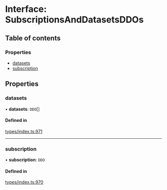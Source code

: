 # Interface: SubscriptionsAndDatasetsDDOs

## Table of contents

### Properties

- [datasets](SubscriptionsAndDatasetsDDOs.md#datasets)
- [subscription](SubscriptionsAndDatasetsDDOs.md#subscription)

## Properties

### datasets

• **datasets**: `DDO`[]

#### Defined in

[types/index.ts:971](https://github.com/nevermined-io/react-components/blob/fb52fe4/catalog/src/types/index.ts#L971)

___

### subscription

• **subscription**: `DDO`

#### Defined in

[types/index.ts:970](https://github.com/nevermined-io/react-components/blob/fb52fe4/catalog/src/types/index.ts#L970)
